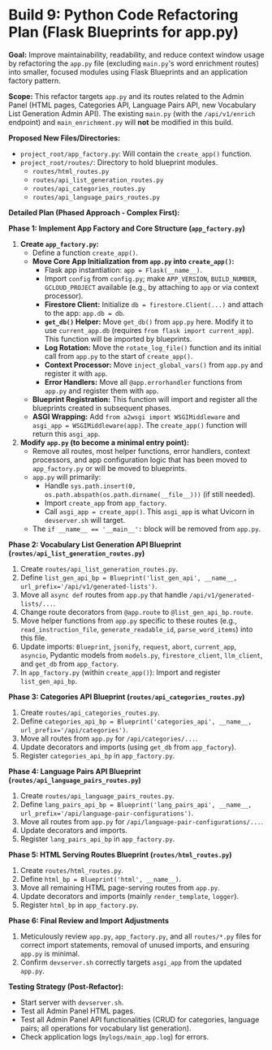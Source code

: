 # Build 9: Python Code Refactoring Plan (Flask Blueprints for app.py)

**Goal:** Improve maintainability, readability, and reduce context window usage by refactoring the `app.py` file (excluding `main.py`'s word enrichment routes) into smaller, focused modules using Flask Blueprints and an application factory pattern.

**Scope:** This refactor targets `app.py` and its routes related to the Admin Panel (HTML pages, Categories API, Language Pairs API, new Vocabulary List Generation Admin API). The existing `main.py` (with the `/api/v1/enrich` endpoint) and `main_enrichment.py` will **not** be modified in this build.

**Proposed New Files/Directories:**
*   `project_root/app_factory.py`: Will contain the `create_app()` function.
*   `project_root/routes/`: Directory to hold blueprint modules.
    *   `routes/html_routes.py`
    *   `routes/api_list_generation_routes.py`
    *   `routes/api_categories_routes.py`
    *   `routes/api_language_pairs_routes.py`

**Detailed Plan (Phased Approach - Complex First):**

**Phase 1: Implement App Factory and Core Structure (`app_factory.py`)**
1.  **Create `app_factory.py`:**
    *   Define a function `create_app()`.
    *   **Move Core App Initialization from `app.py` into `create_app()`:**
        *   Flask app instantiation: `app = Flask(__name__)`.
        *   Import `config` from `config.py`; make `APP_VERSION`, `BUILD_NUMBER`, `GCLOUD_PROJECT` available (e.g., by attaching to `app` or via context processor).
        *   **Firestore Client:** Initialize `db = firestore.Client(...)` and attach to the app: `app.db = db`.
        *   **`get_db()` Helper:** Move `get_db()` from `app.py` here. Modify it to use `current_app.db` (requires `from flask import current_app`). This function will be imported by blueprints.
        *   **Log Rotation:** Move the `rotate_log_file()` function and its initial call from `app.py` to the start of `create_app()`.
        *   **Context Processor:** Move `inject_global_vars()` from `app.py` and register it with `app`.
        *   **Error Handlers:** Move all `@app.errorhandler` functions from `app.py` and register them with `app`.
    *   **Blueprint Registration:** This function will import and register all the blueprints created in subsequent phases.
    *   **ASGI Wrapping:** Add `from a2wsgi import WSGIMiddleware` and `asgi_app = WSGIMiddleware(app)`. The `create_app()` function will return this `asgi_app`.
2.  **Modify `app.py` (to become a minimal entry point):**
    *   Remove all routes, most helper functions, error handlers, context processors, and app configuration logic that has been moved to `app_factory.py` or will be moved to blueprints.
    *   `app.py` will primarily:
        *   Handle `sys.path.insert(0, os.path.abspath(os.path.dirname(__file__)))` (if still needed).
        *   Import `create_app` from `app_factory`.
        *   Call `asgi_app = create_app()`. This `asgi_app` is what Uvicorn in `devserver.sh` will target.
    *   The `if __name__ == '__main__':` block will be removed from `app.py`.

**Phase 2: Vocabulary List Generation API Blueprint (`routes/api_list_generation_routes.py`)**
1.  Create `routes/api_list_generation_routes.py`.
2.  Define `list_gen_api_bp = Blueprint('list_gen_api', __name__, url_prefix='/api/v1/generated-lists')`.
3.  Move all `async def` routes from `app.py` that handle `/api/v1/generated-lists/...`.
4.  Change route decorators from `@app.route` to `@list_gen_api_bp.route`.
5.  Move helper functions from `app.py` specific to these routes (e.g., `read_instruction_file`, `generate_readable_id`, `parse_word_items`) into this file.
6.  Update imports: `Blueprint`, `jsonify`, `request`, `abort`, `current_app`, `asyncio`, Pydantic models from `models.py`, `firestore_client`, `llm_client`, and `get_db` from `app_factory`.
7.  In `app_factory.py` (within `create_app()`): Import and register `list_gen_api_bp`.

**Phase 3: Categories API Blueprint (`routes/api_categories_routes.py`)**
1.  Create `routes/api_categories_routes.py`.
2.  Define `categories_api_bp = Blueprint('categories_api', __name__, url_prefix='/api/categories')`.
3.  Move all routes from `app.py` for `/api/categories/...`.
4.  Update decorators and imports (using `get_db` from `app_factory`).
5.  Register `categories_api_bp` in `app_factory.py`.

**Phase 4: Language Pairs API Blueprint (`routes/api_language_pairs_routes.py`)**
1.  Create `routes/api_language_pairs_routes.py`.
2.  Define `lang_pairs_api_bp = Blueprint('lang_pairs_api', __name__, url_prefix='/api/language-pair-configurations')`.
3.  Move all routes from `app.py` for `/api/language-pair-configurations/...`.
4.  Update decorators and imports.
5.  Register `lang_pairs_api_bp` in `app_factory.py`.

**Phase 5: HTML Serving Routes Blueprint (`routes/html_routes.py`)**
1.  Create `routes/html_routes.py`.
2.  Define `html_bp = Blueprint('html', __name__)`.
3.  Move all remaining HTML page-serving routes from `app.py`.
4.  Update decorators and imports (mainly `render_template`, `logger`).
5.  Register `html_bp` in `app_factory.py`.

**Phase 6: Final Review and Import Adjustments**
1.  Meticulously review `app.py`, `app_factory.py`, and all `routes/*.py` files for correct import statements, removal of unused imports, and ensuring `app.py` is minimal.
2.  Confirm `devserver.sh` correctly targets `asgi_app` from the updated `app.py`.

**Testing Strategy (Post-Refactor):**
*   Start server with `devserver.sh`.
*   Test all Admin Panel HTML pages.
*   Test all Admin Panel API functionalities (CRUD for categories, language pairs; all operations for vocabulary list generation).
*   Check application logs (`mylogs/main_app.log`) for errors.
